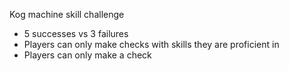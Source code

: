 Kog machine skill challenge
- 5 successes vs 3 failures
- Players can only make checks with skills they are proficient in
- Players can only make a check 
